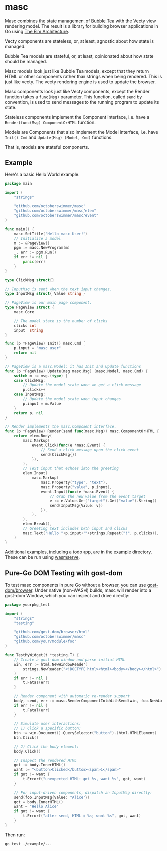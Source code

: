# masc

Masc combines the state management of [Bubble Tea](https://github.com/charmbracelet/bubbletea/) with the [Vecty](https://github.com/hexops/vecty) view rendering model.  The result is a library for building browser applications in Go using [The Elm Architecture](https://guide.elm-lang.org/architecture/).

Vecty components are stateless, or, at least, agnostic about how state is managed.

Bubble Tea models are stateful, or, at least, opinionated about how state should be managed.

Masc models look just like Bubble Tea models, except that they return HTML or
other components rather than strings when being rendered.  This is just like
vecty.  The vecty rendering engine is used to update the browser.

Masc components look just like Vecty components, except the Render function
takes a `func(Msg)` parameter.  This function, called `send` by convention, is
used to send messages to the running program to update its state.

Stateless components implement the Component interface, i.e. have a `Render(func(Msg) ComponentOrHTML` function.

Models are Components that also implement the Model interface, i.e. have `Init() Cmd` and `Update(Msg) (Model, Cmd)` functions.

That is, <b>m</b>odels <b>a</b>re <b>s</b>tateful <b>c</b>omponents.

## Example

Here's a basic Hello World example.

[embedmd]:# (example/hellomasc/hellomasc.go)
```go
package main

import (
	"strings"

	"github.com/octoberswimmer/masc"
	"github.com/octoberswimmer/masc/elem"
	"github.com/octoberswimmer/masc/event"
)

func main() {
	masc.SetTitle("Hello masc User!")
	// Initialize a model
	m := &PageView{}
	pgm := masc.NewProgram(m)
	_, err := pgm.Run()
	if err != nil {
		panic(err)
	}
}

type ClickMsg struct{}

// InputMsg is sent when the text input changes.
type InputMsg struct{ Value string }

// PageView is our main page component.
type PageView struct {
	masc.Core

	// The model state is the number of clicks
	clicks int
	input  string
}

func (p *PageView) Init() masc.Cmd {
	p.input = "masc user"
	return nil
}

// PageView is a masc.Model; it has Init and Update functions
func (p *PageView) Update(msg masc.Msg) (masc.Model, masc.Cmd) {
	switch m := msg.(type) {
	case ClickMsg:
		// Update the model state when we get a click message
		p.clicks++
	case InputMsg:
		// Update the model state when input changes
		p.input = m.Value
	}
	return p, nil
}

// Render implements the masc.Component interface.
func (p *PageView) Render(send func(masc.Msg)) masc.ComponentOrHTML {
	return elem.Body(
		masc.Markup(
			event.Click(func(e *masc.Event) {
				// Send a click message upon the click event
				send(ClickMsg{})
			}),
		),
		// Text input that echoes into the greeting
		elem.Input(
			masc.Markup(
				masc.Property("type", "text"),
				masc.Property("value", p.input),
				event.Input(func(e *masc.Event) {
					// Grab the new value from the event target
					v := e.Value.Get("target").Get("value").String()
					send(InputMsg{Value: v})
				}),
			),
		),
		elem.Break(),
		// Greeting text includes both input and clicks
		masc.Text("Hello "+p.input+""+strings.Repeat("!", p.clicks)),
	)
}
```

Additional examples, including a todo app,
are in the [example](example/) directory.  These can be run using
[wasmserve](https://github.com/hajimehoshi/wasmserve).

## Pure-Go DOM Testing with gost-dom

To test masc components in pure Go without a browser, you can use [gost-dom/browser](https://github.com/gost-dom/browser).  Under native (non-WASM) builds, masc will render into a gost-dom Window, which you can inspect and drive directly:

```go
package yourpkg_test

import (
    "strings"
    "testing"

    "github.com/gost-dom/browser/html"
    "github.com/octoberswimmer/masc"
    "github.com/your/module/foo"
)

func TestMyWidget(t *testing.T) {
    // Create a gost-dom window and parse initial HTML
    win, err := html.NewWindowReader(
        strings.NewReader("<!DOCTYPE html><html><body></body></html>"),
    )
    if err != nil {
        t.Fatal(err)
    }

    // Render component with automatic re-render support
    body, send, err := masc.RenderComponentIntoWithSend(win, foo.NewWidget())
    if err != nil {
        t.Fatal(err)
    }

    // Simulate user interactions:
    // 1) Click a specific button:
    btn := win.Document().QuerySelector("button").(html.HTMLElement)
    btn.Click()

    // 2) Click the body element:
    body.Click()

    // Inspect the rendered HTML
    got := body.InnerHTML()
    want := "<button>Clicked</button><span>1</span>"
    if got != want {
        t.Errorf("unexpected HTML: got %s, want %s", got, want)
    }

    // For input-driven components, dispatch an InputMsg directly:
    send(foo.InputMsg{Value: "Alice"})
    got = body.InnerHTML()
    want = "Hello Alice"
    if got != want {
        t.Errorf("after send, HTML = %s; want %s", got, want)
    }
}
```

Then run:

```bash
go test ./example/...
```
